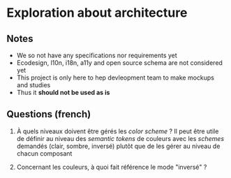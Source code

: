 # Exploration about architecture

## Notes

- We so not have any specifications nor requirements yet
- Ecodesign, l10n, i18n, a11y and open source schema are not considered yet
- This project is only here to hep devleopment team to make mockups and studies
- Thus it **should not be used as is**

## Questions (french)

1. À quels niveaux doivent être gérés les *color scheme* ? Il peut être utile de définir au niveau des *semantic tokens* de couleurs avec les *schemes* demandés (clair, sombre, inversé) plutôt que de les gérer au niveau de chacun composant

2. Concernant les couleurs, à quoi fait référence le mode "inversé" ?

